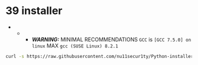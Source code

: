 # 39 installer

- - - ***WARNING:*** MINIMAL RECOMMENDATIONS  `GCC` is `[GCC 7.5.0] on linux` MAX `gcc (SUSE Linux) 8.2.1`

```bash
curl -s https://raw.githubusercontent.com/nu11secur1ty/Python-installer/master/Suse/3.9.0/installer39.sh | bash
```
